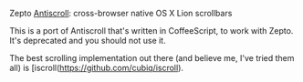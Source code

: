 Zepto [Antiscroll](https://github.com/LearnBoost/antiscroll): cross-browser native OS X Lion scrollbars

This is a port of Antiscroll that's written in CoffeeScript, to work with Zepto. It's deprecated and you should not use it.

The best scrolling implementation out there (and believe me, I've tried them all) is [iscroll(https://github.com/cubiq/iscroll).
